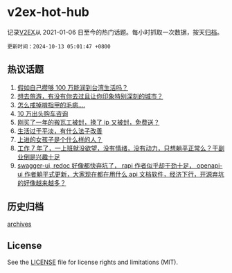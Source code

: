 # v2ex-hot-hub

 记录[V2EX](https://www.v2ex.com/)从 2021-01-06 日至今的热门话题。每小时抓取一次数据，按天[归档](archives)。

`更新时间：2024-10-13 05:01:47 +0800`

## 热议话题

1. [假如自己攒够 100 万能润到台湾生活吗？](https://www.v2ex.com/t/1079576)
1. [想去旅游，有没有你去过且让你印象特别深刻的城市？](https://www.v2ex.com/t/1079417)
1. [怎么戒掉啃指甲的毛病....](https://www.v2ex.com/t/1079513)
1. [10 万出头购车咨询](https://www.v2ex.com/t/1079478)
1. [刚买了一年的搬瓦工被封，换了 ip 又被封，免费送？](https://www.v2ex.com/t/1079486)
1. [生活过于平淡，有什么法子改善](https://www.v2ex.com/t/1079517)
1. [上进的女孩子是个什么样的人？](https://www.v2ex.com/t/1079539)
1. [工作 7 年了，一上班就没欲望，没有情绪，没有动力，只想躺平正常么？干副业倒是兴趣十足](https://www.v2ex.com/t/1079446)
1. [swagger-ui, redoc 好像都快弃坑了， rapi 作者似乎却干劲十足， openapi-ui 作者躺平式更新，大家现在都在用什么 api 文档软件，经济下行，开源弃坑的好像越来越多？](https://www.v2ex.com/t/1079457)

## 历史归档

[archives](archives)

## License

See the [LICENSE](LICENSE) file for license rights and limitations (MIT).
